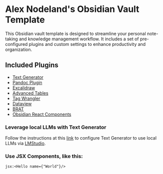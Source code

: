 # Alex Nodeland's Obsidian Vault Template

This Obsidian vault template is designed to streamline your personal note-taking and knowledge management workflow. It includes a set of pre-configured plugins and custom settings to enhance productivity and organization.

## Included Plugins

- [Text Generator](https://github.com/nhaouari/obsidian-textgenerator-plugin)
- [Pandoc Plugin](https://github.com/OliverBalfour/obsidian-pandoc)
- [Excalidraw](https://github.com/zsviczian/obsidian-excalidraw-plugin)
- [Advanced Tables](https://github.com/tgrosinger/advanced-tables-obsidian)
- [Tag Wrangler](https://github.com/pjeby/tag-wrangler)
- [Dataview](https://github.com/blacksmithgu/obsidian-dataview)
- [BRAT](https://github.com/TfTHacker/obsidian42-brat)
- [Obsidian React Components](https://github.com/elias-sundqvist/obsidian-react-components)

### Leverage local LLMs with Text Generator

Follow the instructions at this [link](https://github.com/nhaouari/obsidian-textgenerator-plugin/issues/182) to configure Text Generator to use local LLMs via [LMStudio](https://lmstudio.ai/). 

### Use JSX Components, like this:

`jsx:<Hello name={"World"}/>`
